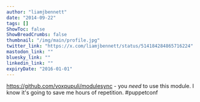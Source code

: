 ```yaml
---
author: "liamjbennett"
date: "2014-09-22"
tags: []
ShowToc: false
ShowBreadCrumbs: false
thumbnail: "/img/main/profile.jpg"
twitter_link: "https://x.com/liamjbennett/status/514184284865716224"
mastodon_link: ""
bluesky_link: ""
linkedin_link: ""
expiryDate: "2016-01-01"
---
```


https://github.com/voxpupuli/modulesync - you *need* to use this module. I know it's going to save me hours of repetition. #puppetconf

